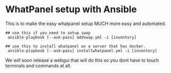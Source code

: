 WhatPanel setup with Ansible
============================

This is to make the easy whatpanel setup MUCH more easy and automated.

```
## use this if you need to setup swap
 ansible-playbook [--ask-pass] addswap.yml -i [inventory]

## use this to install whatpanel on a server that has docker.
 ansible-playbook [--ask-pass] installwhatpanel.yml -i [inventory]

```


We will soon release a webgui that will do this so you dont have to touch terminals and commands at all.




